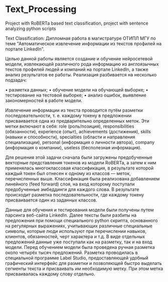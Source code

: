 # Text_Processing
Project with RoBERTa based text classification, project with sentence analyzing python scripts


Text Classification:
Дипломная работа в магистратуре ОТИПЛ МГУ по теме "Автоматическое извлечение информации из текстов профилей на портале LinkedIn".

Целью данной работы является создание и обучение нейросетевой модели, извлекающей различного рода информацию из англоязычных текстов профилей людей и компаний на портале LinkedIn, а также анализ результатов ее работы. Реализация разбивается на несколько подзадач:

•	разметка данных;
•	обучение модели на обучающей выборке;
•	тестирование на тестовой выборке;
•	анализ ошибок, выявление закономерностей в работе модели.

Извлечение информации из текста проводится путём разметки последовательности, т. е. каждому токену в предложении присваивается одна из предварительно определенных меток. Эти метки включают в себя: role (роль/позиция), responsibilities (обязанности), experience (опыт), achievements (достижения), skills (навыки и способности), specialties (области и направления специализации), personal (информация о личности автора), company (информация о компании), useless (бесполезная информация).

Для решения этой задачи сначала были загружены предобученные векторные представления токенов из модели RoBERTa, а затем к ним применялась многоклассовая классификация, в результате которой каждый токен был отнесен к одному из классов — меток, перечисленных выше. Классификация была реализована добавлением линейного (feed forward) слоя, на вход которому поступали предобученные эмбеддинги для каждого слова. В результате происходит разметка последовательности, где каждому токену присваивается один из заданных классов.

Данные для обучения и тестирования модели были получены путем парсинга веб-сайта LinkedIn. Далее тексты были разбиты на предложения при помощи специального python скрипта, основанного на регулярных выражениях, учитывающих различные специальные символы, которые люди используют при перечислении навыков, клиентов, обязанностей, черт характера и т.д. В виде отдельных предложений данные уже поступали как на разметку, так и на вход модели. Перед обучением модели была проведена ручная разметка около четырёх тысяч предложений. Разметка проводилась в специальной программе Label Studio, предоставляющей удобный графический интерфейс для разметки и позволяющей быстро выделать сегменты текста и присваивать им необходимую метку. При этом метка присваивалась каждому слову отдельно.

